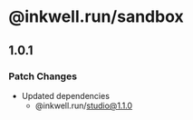 # @inkwell.run/sandbox

## 1.0.1

### Patch Changes

- Updated dependencies
  - @inkwell.run/studio@1.1.0
